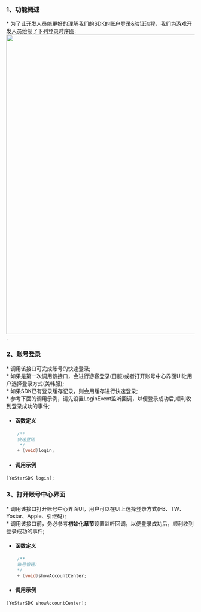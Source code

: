 ### 1、功能概述
\* 为了让开发人员能更好的理解我们的SDK的账户登录&验证流程，我们为游戏开发人员绘制了下列登录时序图:
<img src="https://sdkresources.oss-cn-shanghai.aliyuncs.com/AiriSDK%E6%8E%A5%E5%85%A5%E6%96%87%E6%A1%A3%E5%9B%BE%E5%BA%8A/sdk_login.jpg" alt="" width="860" height="800" align="left" />

.
### 2、账号登录
<span id = "login"/>

\* 调用该接口可完成账号的快速登录;<br/>\* 如果是第一次调用该接口，会进行游客登录(日服)或者打开账号中心界面UI让用户选择登录方式(美韩服);<br/>\* 如果SDK已有登录缓存记录，则会用缓存进行快速登录;<br/>\* 参考下面的调用示例，请先设置LoginEvent监听回调，以便登录成功后,顺利收到登录成功的事件;


- #### 函数定义
```objectivec
    /**
    快速登陆
     */
    + (void)login;
```

- #### 调用示例
```objectivec
[YoStarSDK login];
```

### 3、打开账号中心界面
\* 调用该接口打开账号中心界面UI，用户可以在UI上选择登录方式(FB、TW、Yostar、Apple、引继码); <br/>\* 调用该接口前，务必参考**初始化章节**设置监听回调，以便登录成功后，顺利收到登录成功的事件;


- #### 函数定义
```objectivec
    /**
    账号管理:
    */
    + (void)showAccountCenter;
```

- #### 调用示例
```objectivec
[YoStarSDK showAccountCenter];
```







